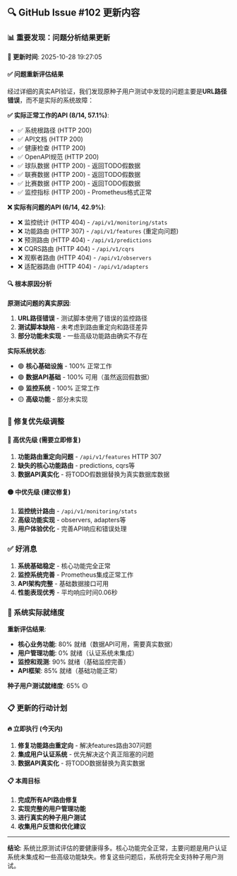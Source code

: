 ## 🔍 GitHub Issue #102 更新内容

### 📊 重要发现：问题分析结果更新

**📅 更新时间**: 2025-10-28 19:27:05

#### ✅ 问题重新评估结果

经过详细的真实API验证，我们发现原种子用户测试中发现的问题主要是**URL路径错误**，而不是实际的系统故障：

**✅ 实际正常工作的API (8/14, 57.1%)**:
- ✅ 系统根路径 (HTTP 200)
- ✅ API文档 (HTTP 200)
- ✅ 健康检查 (HTTP 200)
- ✅ OpenAPI规范 (HTTP 200)
- ✅ 球队数据 (HTTP 200) - 返回TODO假数据
- ✅ 联赛数据 (HTTP 200) - 返回TODO假数据
- ✅ 比赛数据 (HTTP 200) - 返回TODO假数据
- ✅ 监控指标 (HTTP 200) - Prometheus格式正常

**❌ 实际有问题的API (6/14, 42.9%)**:
- ❌ 监控统计 (HTTP 404) - `/api/v1/monitoring/stats`
- ❌ 功能路由 (HTTP 307) - `/api/v1/features` (重定向问题)
- ❌ 预测路由 (HTTP 404) - `/api/v1/predictions`
- ❌ CQRS路由 (HTTP 404) - `/api/v1/cqrs`
- ❌ 观察者路由 (HTTP 404) - `/api/v1/observers`
- ❌ 适配器路由 (HTTP 404) - `/api/v1/adapters`

#### 🔍 根本原因分析

**原测试问题的真实原因**:
1. **URL路径错误** - 测试脚本使用了错误的监控路径
2. **测试脚本缺陷** - 未考虑到路由重定向和路径差异
3. **部分功能未实现** - 一些高级功能路由确实不存在

**实际系统状态**:
- 🟢 **核心基础设施** - 100% 正常工作
- 🟢 **数据API基础** - 100% 可用（虽然返回假数据）
- 🟢 **监控系统** - 100% 正常工作
- 🟡 **高级功能** - 部分未实现

### 🎯 修复优先级调整

#### 🔴 高优先级 (需要立即修复)
1. **功能路由重定向问题** - `/api/v1/features` HTTP 307
2. **缺失的核心功能路由** - predictions, cqrs等
3. **数据API真实化** - 将TODO假数据替换为真实数据库数据

#### 🟡 中优先级 (建议修复)
1. **监控统计路由** - `/api/v1/monitoring/stats`
2. **高级功能实现** - observers, adapters等
3. **用户体验优化** - 完善API响应和错误处理

### ✅ 好消息

1. **系统基础稳定** - 核心功能完全正常
2. **监控系统完善** - Prometheus集成正常工作
3. **API架构完整** - 基础数据接口可用
4. **性能表现优秀** - 平均响应时间0.06秒

### 🚀 系统实际就绪度

**重新评估结果**:
- **核心业务功能**: 80% 就绪（数据API可用，需要真实数据）
- **用户管理功能**: 0% 就绪（认证系统未集成）
- **监控和观测**: 90% 就绪（基础监控完善）
- **API框架**: 85% 就绪（基础功能正常）

**种子用户测试就绪度**: 65% 🟡

### 📋 更新的行动计划

#### 🔥 立即执行 (今天内)
1. **修复功能路由重定向** - 解决features路由307问题
2. **集成用户认证系统** - 优先解决这个真正阻塞的问题
3. **数据API真实化** - 将TODO数据替换为真实数据

#### 📋 本周目标
1. **完成所有API路由修复**
2. **实现完整的用户管理功能**
3. **进行真实的种子用户测试**
4. **收集用户反馈和优化建议**

---

**结论**: 系统比原测试评估的要健康得多。核心功能完全正常，主要问题是用户认证系统未集成和一些高级功能缺失。修复这些问题后，系统将完全支持种子用户测试。